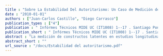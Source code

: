 ```yaml
---
title : "Sobre La Estabilidad Del Autoritarismo: Un Caso de Medición de Invarianza Longitudinal"
date : "2010-01-01"
authors : ["Juan-Carlos Castillo", "Diego Carrasco"]
publication_types : ["4"]
publication : " Infórmes Técnicos MIDE UC (IT1008) 1--17 . Santiago Pontificia Universidad Católica de Chile"
publication_short : " Infórmes Técnicos MIDE UC (IT1008) 1--17 . Santiago Pontificia Universidad Católica de Chile"
abstract : "La medición de constructos latentes en estudios longitudinales presenta una serie de desafíos para su análisis, los que se pueden resumir en la pregunta: ¿estamos midiendo realmente lo mismo en las distintas aplicaciones del estudio? Tal pregunta requiere ser abordada con anterioridad al análisis de los cambios del constructo en el tiempo y de sus posibles determinantes, ya que de otra manera se corre el riesgo de cometer errores en la estimación. El procedimiento denominado medición de invarianza longitudinal se centra específicamente en esta situación, permitiendo identificar en qué medida el constructo medido es estable (invariante) en el tiempo. Sin embargo, la medición de invarianza longitudinal aparece escasamente reportada en la literatura empírica, tanto por la baja cantidad de encuestas longitudinales que incluyen constructos latentes así como también porque requiere cierta sofisticación metodológica en el contexto de ecuaciones estructurales. Tomando datos de las tres mediciones de la encuesta longitudinal “Generaciones Políticas” realizada en Chile entre los años 2005-­‐2008, el presente trabajo analiza la invarianza longitudinal del constructo de autoritarismo. Luego de especificar los distintos niveles posibles de invarianza y de su forma de medición, el análisis indica que la escala de autoritarismo posee invarianza a un nivel parcial. Los resultados son discutidos en relación a la necesidad de especificar posibles fuentes de invarianza antes de proceder con modelos explicativos longitudinales, tales como los modelos de curvas latentes."
abstract_short : ""
url_source : "/docs/Estabilidad del autoritarismo.pdf"
---
```

